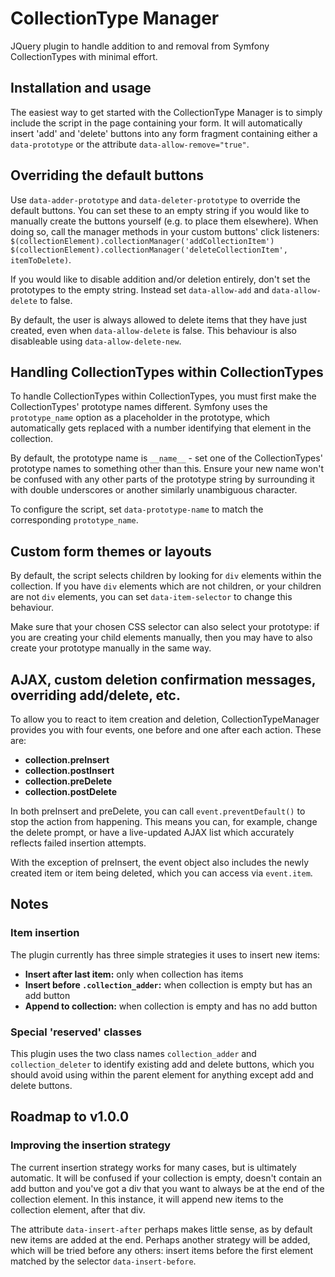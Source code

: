 # CollectionType Manager
JQuery plugin to handle addition to and removal from Symfony CollectionTypes with minimal effort.

## Installation and usage

The easiest way to get started with the CollectionType Manager is to simply include the script in the page containing your form. It will automatically insert 'add' and 'delete' buttons into any form fragment containing either a `data-prototype` or the attribute `data-allow-remove="true"`.

## Overriding the default buttons

Use `data-adder-prototype` and `data-deleter-prototype` to override the default buttons. You can set these to an empty string if you would like to manually create the buttons yourself (e.g. to place them elsewhere). When doing so, call the manager methods in your custom buttons' click listeners:  
  `$(collectionElement).collectionManager('addCollectionItem')`
  `$(collectionElement).collectionManager('deleteCollectionItem', itemToDelete)`.

If you would like to disable addition and/or deletion entirely, don't set the prototypes to the empty string. Instead set `data-allow-add` and `data-allow-delete` to false.

By default, the user is always allowed to delete items that they have just created, even when `data-allow-delete` is false. This behaviour is also disableable using `data-allow-delete-new`.

## Handling CollectionTypes within CollectionTypes

To handle CollectionTypes within CollectionTypes, you must first make the CollectionTypes' prototype names different. Symfony uses the `prototype_name` option as a placeholder in the prototype, which automatically gets replaced with a number identifying that element in the collection.

By default, the prototype name is `__name__` - set one of the CollectionTypes' prototype names to something other than this. Ensure your new name won't be confused with any other parts of the prototype string by surrounding it with double underscores or another similarly unambiguous character.

To configure the script, set `data-prototype-name` to match the corresponding `prototype_name`.

## Custom form themes or layouts

By default, the script selects children by looking for `div` elements within the collection. If you have `div` elements which are not children, or your children are not `div` elements, you can set `data-item-selector` to change this behaviour. 

Make sure that your chosen CSS selector can also select your prototype: if you are creating your child elements manually, then you may have to also create your prototype manually in the same way.

## AJAX, custom deletion confirmation messages, overriding add/delete, etc.

To allow you to react to item creation and deletion, CollectionTypeManager provides you with four events, one before and one after each action. These are:

- **collection.preInsert**
- **collection.postInsert** 
- **collection.preDelete** 
- **collection.postDelete**

In both preInsert and preDelete, you can call `event.preventDefault()` to stop the action from happening. This means you can, for example, change the delete prompt, or have a live-updated AJAX list which accurately reflects failed insertion attempts.

With the exception of preInsert, the event object also includes the newly created item or item being deleted, which you can access via `event.item`.

## Notes

### Item insertion

The plugin currently has three simple strategies it uses to insert new items:
 - **Insert after last item:** only when collection has items
 - **Insert before `.collection_adder`:** when collection is empty but has an add button
 - **Append to collection:** when collection is empty and has no add button

### Special 'reserved' classes

This plugin uses the two class names `collection_adder` and `collection_deleter` to identify existing add and delete buttons, which you should avoid using within the parent element for anything except add and delete buttons.

## Roadmap to v1.0.0

### Improving the insertion strategy

The current insertion strategy works for many cases, but is ultimately automatic. It will be confused if your collection is empty, doesn't contain an add button and you've got a div that you want to always be at the end of the collection element. In this instance, it will append new items to the collection element, after that div.

The attribute `data-insert-after` perhaps makes little sense, as by default new items are added at the end. Perhaps another strategy will be added, which will be tried before any others: insert items before the first element matched by the selector `data-insert-before`.
